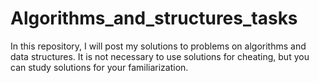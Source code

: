 # Algorithms_and_structures_tasks
In this repository, I will post my solutions to problems on algorithms and data structures. It is not necessary to use solutions for cheating, but you can study solutions for your familiarization.
